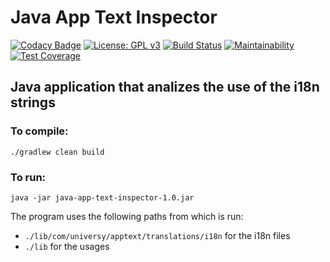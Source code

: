 # Java App Text Inspector
[![Codacy Badge](https://api.codacy.com/project/badge/Grade/9e48ab3913fc4179b015a3dcbbb37831)](https://app.codacy.com/app/info.universy/java-app-text-inspector?utm_source=github.com&utm_medium=referral&utm_content=uvsy-flutter-mobile/java-app-text-inspector&utm_campaign=Badge_Grade_Dashboard)
[![License: GPL v3](https://img.shields.io/badge/License-GPLv3-blue.svg)](https://www.gnu.org/licenses/gpl-3.0)
[![Build Status](https://travis-ci.com/uvsy-flutter-mobile/java-app-text-inspector.svg?branch=master)](https://travis-ci.com/uvsy-flutter-mobile/java-app-text-inspector)
[![Maintainability](https://api.codeclimate.com/v1/badges/c4f8d07ecc0e8e4d759b/maintainability)](https://codeclimate.com/github/uvsy-flutter-mobile/java-app-config-file/maintainability)
[![Test Coverage](https://api.codeclimate.com/v1/badges/c4f8d07ecc0e8e4d759b/test_coverage)](https://codeclimate.com/github/uvsy-flutter-mobile/java-app-config-file/test_coverage)

## Java application that analizes the use of the i18n strings


### To compile:

`./gradlew clean build`

### To run: 

`java -jar java-app-text-inspector-1.0.jar` 

The program uses the following paths from which is run: 

- `./lib/com/universy/apptext/translations/i18n` for the i18n files
- `./lib` for the usages

